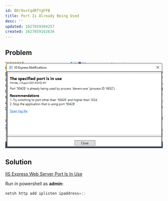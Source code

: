 ```yaml
---
id: BOr9xvtqdRfYgFFB
title: Port Is Already Being Used
desc: ''
updated: 1627859304257
created: 1627859162634
---
```


## Problem


![](assets/images/2021-08-02-09-06-06.png)

## Solution

[IIS Express Web Server Port Is In Use](https://stackoverflow.com/questions/34898901/iis-express-web-server-port-is-in-use)

Run in powershell as **admin**:

```ps1
netsh http add iplisten ipaddress=::
```
